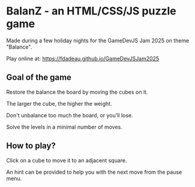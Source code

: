 # BalanZ - an HTML/CSS/JS puzzle game 

Made during a few holiday nights for the GameDevJS Jam 2025 on theme "Balance".

Play online at: https://fdadeau.github.io/GameDevJSJam2025

## Goal of the game

Restore the balance the board by moving the cubes on it. 

The larger the cube, the higher the weight. 

Don't unbalance too much the board, or you'll lose.

Solve the levels in a minimal number of moves. 

## How to play?

Click on a cube to move it to an adjacent square. 

An hint can be provided to help you with the next move from the pause menu. 

